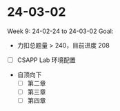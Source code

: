 # 24-03-02
Week 9: 24-02-24 to 24-03-02
Goal:
- 力扣总题量 > 240，目前进度 208
- [ ] CSAPP Lab 环境配置
- 自顶向下
  - [ ] 第二章
  - [ ] 第三章
  - [ ] 第四章
